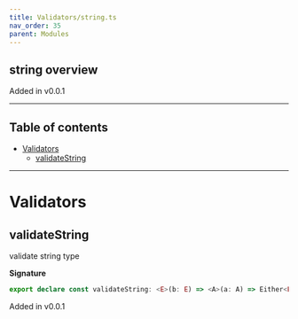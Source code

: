 ```yaml
---
title: Validators/string.ts
nav_order: 35
parent: Modules
---
```


## string overview

Added in v0.0.1

---

<h2 class="text-delta">Table of contents</h2>

- [Validators](#validators)
  - [validateString](#validatestring)

---

# Validators

## validateString

validate string type

**Signature**

```ts
export declare const validateString: <E>(b: E) => <A>(a: A) => Either<E, string>
```

Added in v0.0.1
